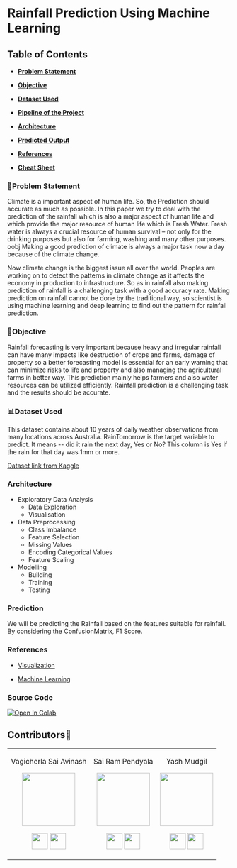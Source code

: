 # Rainfall Prediction Using Machine Learning

## Table of Contents
* **[Problem Statement](#problem-statement)**

* **[Objective](#objective)**

* **[Dataset Used](#dataset-used)**

* **[Pipeline of the Project](Project%20Pipeline/Pipeline.md)**

* **[Architecture](#architecture)**

* **[Predicted Output](#prediction)**

* **[References](#references)**

* **[Cheat Sheet](Cheat%20Sheet/Cheat%20Sheet.md)**

### 🤔Problem Statement
Climate is a important aspect of human life. So, the Prediction should accurate as much as possible. In this paper we try to deal with the prediction of the rainfall which is also a major aspect of human life and which provide the major resource of human life which is Fresh Water. Fresh water is always a crucial resource of human survival – not only for the drinking purposes but also for farming, washing and many other purposes.
oobj
Making a good prediction of climate is always a major task now a day because of the climate change.

Now climate change is the biggest issue all over the world. Peoples are working on to detect the patterns in climate change as it affects the economy in production to infrastructure. So as in rainfall also making prediction of rainfall is a challenging task with a good accuracy rate. Making prediction on rainfall cannot be done by the traditional way, so scientist is using machine learning and deep learning to find out the pattern for rainfall prediction.

### 🎯Objective
Rainfall forecasting is very important because heavy and irregular rainfall can have many impacts like destruction of crops and farms, damage of property so a better forecasting model is essential for an early warning that can minimize risks to life and property and also managing the agricultural farms in better way. This prediction mainly helps farmers and also water resources can be utilized efficiently. Rainfall prediction is a challenging task and the results should be accurate.

### 📊Dataset Used
This dataset contains about 10 years of daily weather observations from many locations across Australia.
RainTomorrow is the target variable to predict. It means -- did it rain the next day, Yes or No? This column is Yes if the rain for that day was 1mm or more.

[Dataset link from Kaggle](https://www.kaggle.com/jsphyg/weather-dataset-rattle-package)

### Architecture
* Exploratory Data Analysis
    * Data Exploration
    * Visualisation
* Data Preprocessing
    * Class Imbalance 
    * Feature Selection
    * Missing Values
    * Encoding Categorical Values
    * Feature Scaling
* Modelling
    * Building 
    * Training
    * Testing 

### Prediction
We will be predicting the Rainfall based on the features suitable for rainfall. By considering the ConfusionMatrix, F1 Score. 

### References

* [Visualization](https://github.com/mwaskom/seaborn)

* [Machine Learning](https://github.com/eriklindernoren/ML-From-Scratch)

### Source Code
[![Open In Colab](https://colab.research.google.com/assets/colab-badge.svg)](https://colab.research.google.com/drive/1WveSSKVtiLCBHAjI_mJ184g-4TzXtqRb#scrollTo=lVGDyO7QYIBy)

## Contributors🤝 

<table>
<tr align="center">
<td>

Vagicherla Sai Avinash

<p align="center">
<img src = "https://user-images.githubusercontent.com/76832424/140940372-bff31373-ad70-4788-a8a6-d71138cf8e6e.jpg"  height="120">
</p>
<p align="center">
<a href = "https://github.com/SaiAvinash2002"><img src = "http://www.iconninja.com/files/241/825/211/round-collaboration-social-github-code-circle-network-icon.svg" width="36" height = "36"/></a>
<a href = "https://www.linkedin.com/in/vagicherla-sai-avinash-066037199/">
<img src = "http://www.iconninja.com/files/863/607/751/network-linkedin-social-connection-circular-circle-media-icon.svg" width="36" height="36"/>
</a>
</p>
</td>

<td>

Sai Ram Pendyala

<p align="center">
<img src = "https://user-images.githubusercontent.com/89296568/141094112-98afc7a4-6944-4ed7-bb2c-744d4c2632cc.png"  height="120" >
</p>
<p align="center">
<a href = "https://github.com/ps1854"><img src = "http://www.iconninja.com/files/241/825/211/round-collaboration-social-github-code-circle-network-icon.svg" width="36" height = "36"/></a>
<a href = "https://www.linkedin.com/in/sai-ram-pendyala-746a2b221/">
<img src = "http://www.iconninja.com/files/863/607/751/network-linkedin-social-connection-circular-circle-media-icon.svg" width="36" height="36"/>
</a>
</p>
</td>
   
 <td>

Yash Mudgil

<p align="center">
<img src = "https://avatars.githubusercontent.com/u/52819045?s=400&u=2422373922de3bf509260caad2de5f02d36e1ef8&v=4"  height="120">
</p>
<p align="center">
<a href = "https://github.com/yashmudgil"><img src = "http://www.iconninja.com/files/241/825/211/round-collaboration-social-github-code-circle-network-icon.svg" width="36" height = "36"/></a>
<a href = "https://www.linkedin.com/in/yash-mudgil-84966a18b/">
<img src = "http://www.iconninja.com/files/863/607/751/network-linkedin-social-connection-circular-circle-media-icon.svg" width="36" height="36"/>
</a>
</p>
</td>
</table>
